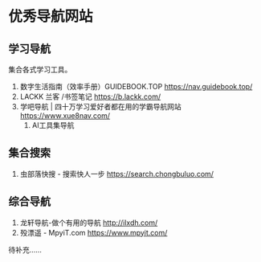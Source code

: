 # 优秀导航网站
## 学习导航
集合各式学习工具。  

1. 数字生活指南（效率手册）GUIDEBOOK.TOP <https://nav.guidebook.top/>
2. LACKK 兰客 /书签笔记 <https://b.lackk.com/>
3. 学吧导航 | 四十万学习爱好者都在用的学霸导航网站 <https://www.xue8nav.com/>
    1. AI工具集导航

## 集合搜索
1. 虫部落快搜 - 搜索快人一步 <https://search.chongbuluo.com/>

## 综合导航
1. 龙轩导航-做个有用的导航 <http://ilxdh.com/>
2. 殁漂遥 - MpyiT.com <https://www.mpyit.com/>

待补充……